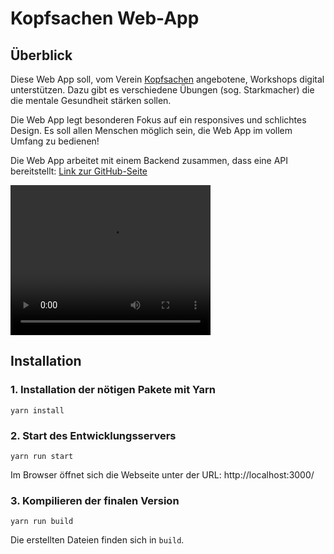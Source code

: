 # Kopfsachen Web-App

## Überblick

Diese Web App soll, vom Verein [Kopfsachen](https://www.kopfsachen.org/) angebotene, Workshops digital unterstützen. Dazu gibt es verschiedene Übungen (sog. Starkmacher) die die mentale Gesundheit stärken sollen.

Die Web App legt besonderen Fokus auf ein responsives und schlichtes Design. Es soll allen Menschen möglich sein, die Web App im vollem Umfang zu bedienen!

Die Web App arbeitet mit einem Backend zusammen, dass eine API bereitstellt: [Link zur GitHub-Seite](https://github.com/kopfsachen-dev/api)

<video width="320" height="240" controls>
  <source src="Abschlusstrailer-pp-team2.mp4" type="video/mp4">
</video>

## Installation

### 1. Installation der nötigen Pakete mit Yarn

`yarn install`

### 2. Start des Entwicklungsservers

`yarn run start`

Im Browser öffnet sich die Webseite unter der URL: http://localhost:3000/

### 3. Kompilieren der finalen Version

`yarn run build`

Die erstellten Dateien finden sich in `build`.
